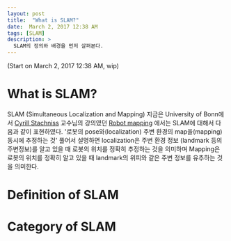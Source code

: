 ```yaml
---
layout: post
title:  "What is SLAM?"
date:  March 2, 2017 12:38 AM
tags: [SLAM]
description: >
  SLAM의 정의와 배경을 먼저 살펴본다.
---
```


(Start on March 2, 2017 12:38 AM, wip)

# What is SLAM?
SLAM (Simultaneous Localization and Mapping)
지금은 University of Bonn에서 [Cyrill Stachniss](http://www.ipb.uni-bonn.de/) 교수님의 강의였던 [Robot mapping](http://ais.informatik.uni-freiburg.de/teaching/ws13/mapping/) 에서는 SLAM에 대해서 다음과 같이 표현하였다. 
'로봇의 pose와(localization) 주변 환경의 map을(mapping) 동시에 추정하는 것'
풀어서 설명하면 localization은 주변 환경 정보 (landmark 등의 주변정보)를 알고 있을 때 로봇의 위치를 정확히 추정하는 것을 의미하며 Mapping은 로봇의 위치를 정확히 알고 있을 때 landmark의 위피와 같은 주변 정보를 유추하는 것을 의미한다.

# Definition of SLAM

# Category of SLAM





